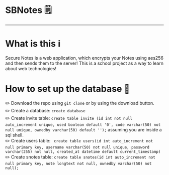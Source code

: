 # SBNotes 🗒️
------------
# What is this ℹ️

Secure Notes is a web application, which encrypts your Notes using aes256 and then sends them to the server! This is a school project as a way to learn about web technologies!

# How to set up the database 💽 

✏️ Download the repo using `git clone` or  by using the download button.  
✏️ Create a database: `create database`  
✏️ Create invite table: `create table invite (id int not null auto_increment unique, used boolean default '0', code varchar(50) not null unique, ownedby varchar(50) default '');` assuming you are inside a sql shell.  
✏️ Create users table: ` create table users(id int auto_increment not null primary key, username varchar(50) not null unique, password varchar(255) not null, created_at datetime default current_timestamp)`  
✏️ Create snotes table: `create table snotes(id int auto_increment not null primary key, note longtext not null, ownedby varchar(50) not null);`  
